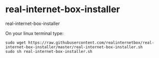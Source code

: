 # real-internet-box-installer
real-internet-box-installer

On your linux terminal type:

```
sudo wget https://raw.githubusercontent.com/realinternetbox/real-internet-box-installer/master/real-internet-box-installer.sh
sudo sh real-internet-box-installer.sh
```
